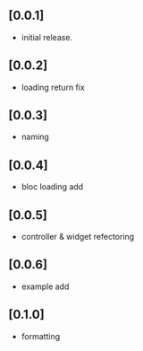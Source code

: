 ## [0.0.1]

* initial release.

## [0.0.2]

* loading return fix

## [0.0.3]

* naming 

## [0.0.4]

* bloc loading add

## [0.0.5]

* controller & widget refectoring

## [0.0.6]

* example add

## [0.1.0]

* formatting